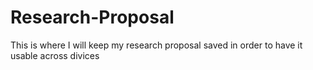 # Research-Proposal
This is where I will keep my research proposal saved in order to have it usable across divices
